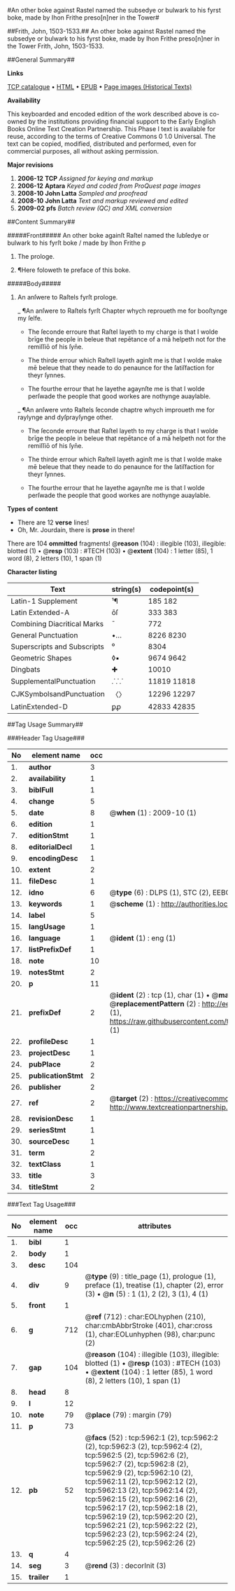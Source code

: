 #An other boke against Rastel named the subsedye or bulwark to his fyrst boke, made by Ihon Frithe preso[n]ner in the Tower#

##Frith, John, 1503-1533.##
An other boke against Rastel named the subsedye or bulwark to his fyrst boke, made by Ihon Frithe preso[n]ner in the Tower
Frith, John, 1503-1533.

##General Summary##

**Links**

[TCP catalogue](http://www.ota.ox.ac.uk/tcp/)  • 
[HTML](http://tei.it.ox.ac.uk/tcp/Texts-HTML/free/A01/A01272.html)  • 
[EPUB](http://tei.it.ox.ac.uk/tcp/Texts-EPUB/free/A01/A01272.epub) • 
[Page images (Historical Texts)](https://data.historicaltexts.jisc.ac.uk/view?pubId=eebo-99841382e&pageId=eebo-99841382e-5962-1)

**Availability**

This keyboarded and encoded edition of the
	       work described above is co-owned by the institutions
	       providing financial support to the Early English Books
	       Online Text Creation Partnership. This Phase I text is
	       available for reuse, according to the terms of Creative
	       Commons 0 1.0 Universal. The text can be copied,
	       modified, distributed and performed, even for
	       commercial purposes, all without asking permission.

**Major revisions**

1. __2006-12__ __TCP__ *Assigned for keying and markup*
1. __2006-12__ __Aptara__ *Keyed and coded from ProQuest page images*
1. __2008-10__ __John Latta__ *Sampled and proofread*
1. __2008-10__ __John Latta__ *Text and markup reviewed and edited*
1. __2009-02__ __pfs__ *Batch review (QC) and XML conversion*

##Content Summary##

#####Front#####
An other boke
againſt Raſtel
named the ſubſedye or bulwark
to his fyrſt boke / made by
Ihon Frithe p
1. The prologe.

1. ¶Here foloweth te preface
of this boke.

#####Body#####

1. An anſwere to Raſtels fyrſt prologe.

    _ ¶An anſwere to Raſtels fyrſt Chapter
whych reproueth me for booſtynge
my ſelfe.

      * The ſeconde erroure that Raſtel layeth
to my charge is that I wolde brīge the
people in beleue that repētance of a mā
helpeth not for the remiſſiō of his ſyn̄e.

      * The thirde errour which Raſtell layeth
aginſt me is that I wolde make mē beleue
that they neade to do penaunce for
the ſatiſfaction for theyr ſynnes.

      * The fourthe errour that he layethe agaynſte
me is that I wolde perſwade
the people that good workes are nothynge
auaylable.

    _ ¶An anſwere vnto Raſtels ſeconde
chaptre whych improueth me for raylynge
and dyſprayſynge other.

      * The ſeconde erroure that Raſtel layeth
to my charge is that I wolde brīge the
people in beleue that repētance of a mā
helpeth not for the remiſſiō of his ſyn̄e.

      * The thirde errour which Raſtell layeth
aginſt me is that I wolde make mē beleue
that they neade to do penaunce for
the ſatiſfaction for theyr ſynnes.

      * The fourthe errour that he layethe agaynſte
me is that I wolde perſwade
the people that good workes are nothynge
auaylable.

**Types of content**

  * There are 12 **verse** lines!
  * Oh, Mr. Jourdain, there is **prose** in there!

There are 104 **ommitted** fragments! 
 @__reason__ (104) : illegible (103), illegible: blotted (1)  •  @__resp__ (103) : #TECH (103)  •  @__extent__ (104) : 1 letter (85), 1 word (8), 2 letters (10), 1 span (1)

**Character listing**


|Text|string(s)|codepoint(s)|
|---|---|---|
|Latin-1 Supplement|¹¶|185 182|
|Latin Extended-A|ōſ|333 383|
|Combining             Diacritical Marks|̄|772|
|General Punctuation|•…|8226 8230|
|Superscripts             and Subscripts|⁰|8304|
|Geometric Shapes|◊▪|9674 9642|
|Dingbats|✚|10010|
|SupplementalPunctuation|⸫⸪|11819 11818|
|CJKSymbolsandPunctuation|〈〉|12296 12297|
|LatinExtended-D|ꝑꝓ|42833 42835|

##Tag Usage Summary##

###Header Tag Usage###

|No|element name|occ|attributes|
|---|---|---|---|
|1.|__author__|3||
|2.|__availability__|1||
|3.|__biblFull__|1||
|4.|__change__|5||
|5.|__date__|8| @__when__ (1) : 2009-10 (1)|
|6.|__edition__|1||
|7.|__editionStmt__|1||
|8.|__editorialDecl__|1||
|9.|__encodingDesc__|1||
|10.|__extent__|2||
|11.|__fileDesc__|1||
|12.|__idno__|6| @__type__ (6) : DLPS (1), STC (2), EEBO-CITATION (1), PROQUEST (1), VID (1)|
|13.|__keywords__|1| @__scheme__ (1) : http://authorities.loc.gov/ (1)|
|14.|__label__|5||
|15.|__langUsage__|1||
|16.|__language__|1| @__ident__ (1) : eng (1)|
|17.|__listPrefixDef__|1||
|18.|__note__|10||
|19.|__notesStmt__|2||
|20.|__p__|11||
|21.|__prefixDef__|2| @__ident__ (2) : tcp (1), char (1)  •  @__matchPattern__ (2) : ([0-9\-]+):([0-9IVX]+) (1), (.+) (1)  •  @__replacementPattern__ (2) : http://eebo.chadwyck.com/downloadtiff?vid=$1&page=$2 (1), https://raw.githubusercontent.com/textcreationpartnership/Texts/master/tcpchars.xml#$1 (1)|
|22.|__profileDesc__|1||
|23.|__projectDesc__|1||
|24.|__pubPlace__|2||
|25.|__publicationStmt__|2||
|26.|__publisher__|2||
|27.|__ref__|2| @__target__ (2) : https://creativecommons.org/publicdomain/zero/1.0/ (1), http://www.textcreationpartnership.org/docs/. (1)|
|28.|__revisionDesc__|1||
|29.|__seriesStmt__|1||
|30.|__sourceDesc__|1||
|31.|__term__|2||
|32.|__textClass__|1||
|33.|__title__|3||
|34.|__titleStmt__|2||


###Text Tag Usage###

|No|element name|occ|attributes|
|---|---|---|---|
|1.|__bibl__|1||
|2.|__body__|1||
|3.|__desc__|104||
|4.|__div__|9| @__type__ (9) : title_page (1), prologue (1), preface (1), treatise (1), chapter (2), error (3)  •  @__n__ (5) : 1 (1), 2 (2), 3 (1), 4 (1)|
|5.|__front__|1||
|6.|__g__|712| @__ref__ (712) : char:EOLhyphen (210), char:cmbAbbrStroke (401), char:cross (1), char:EOLunhyphen (98), char:punc (2)|
|7.|__gap__|104| @__reason__ (104) : illegible (103), illegible: blotted (1)  •  @__resp__ (103) : #TECH (103)  •  @__extent__ (104) : 1 letter (85), 1 word (8), 2 letters (10), 1 span (1)|
|8.|__head__|8||
|9.|__l__|12||
|10.|__note__|79| @__place__ (79) : margin (79)|
|11.|__p__|73||
|12.|__pb__|52| @__facs__ (52) : tcp:5962:1 (2), tcp:5962:2 (2), tcp:5962:3 (2), tcp:5962:4 (2), tcp:5962:5 (2), tcp:5962:6 (2), tcp:5962:7 (2), tcp:5962:8 (2), tcp:5962:9 (2), tcp:5962:10 (2), tcp:5962:11 (2), tcp:5962:12 (2), tcp:5962:13 (2), tcp:5962:14 (2), tcp:5962:15 (2), tcp:5962:16 (2), tcp:5962:17 (2), tcp:5962:18 (2), tcp:5962:19 (2), tcp:5962:20 (2), tcp:5962:21 (2), tcp:5962:22 (2), tcp:5962:23 (2), tcp:5962:24 (2), tcp:5962:25 (2), tcp:5962:26 (2)|
|13.|__q__|4||
|14.|__seg__|3| @__rend__ (3) : decorInit (3)|
|15.|__trailer__|1||
